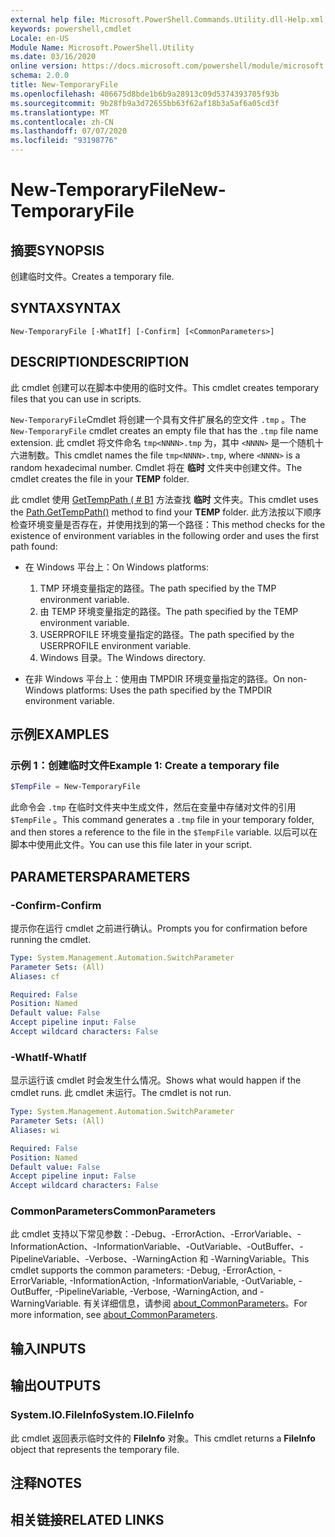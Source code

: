 ```yaml
---
external help file: Microsoft.PowerShell.Commands.Utility.dll-Help.xml
keywords: powershell,cmdlet
Locale: en-US
Module Name: Microsoft.PowerShell.Utility
ms.date: 03/16/2020
online version: https://docs.microsoft.com/powershell/module/microsoft.powershell.utility/new-temporaryfile?view=powershell-7.1&WT.mc_id=ps-gethelp
schema: 2.0.0
title: New-TemporaryFile
ms.openlocfilehash: 406675d8bde1b6b9a28913c09d5374393705f93b
ms.sourcegitcommit: 9b28fb9a3d72655bb63f62af18b3a5af6a05cd3f
ms.translationtype: MT
ms.contentlocale: zh-CN
ms.lasthandoff: 07/07/2020
ms.locfileid: "93198776"
---
```

# <span data-ttu-id="62cad-103">New-TemporaryFile</span><span class="sxs-lookup"><span data-stu-id="62cad-103">New-TemporaryFile</span></span>

## <span data-ttu-id="62cad-104">摘要</span><span class="sxs-lookup"><span data-stu-id="62cad-104">SYNOPSIS</span></span>
<span data-ttu-id="62cad-105">创建临时文件。</span><span class="sxs-lookup"><span data-stu-id="62cad-105">Creates a temporary file.</span></span>

## <span data-ttu-id="62cad-106">SYNTAX</span><span class="sxs-lookup"><span data-stu-id="62cad-106">SYNTAX</span></span>

```
New-TemporaryFile [-WhatIf] [-Confirm] [<CommonParameters>]
```

## <span data-ttu-id="62cad-107">DESCRIPTION</span><span class="sxs-lookup"><span data-stu-id="62cad-107">DESCRIPTION</span></span>

<span data-ttu-id="62cad-108">此 cmdlet 创建可以在脚本中使用的临时文件。</span><span class="sxs-lookup"><span data-stu-id="62cad-108">This cmdlet creates temporary files that you can use in scripts.</span></span>

<span data-ttu-id="62cad-109">`New-TemporaryFile`Cmdlet 将创建一个具有文件扩展名的空文件 `.tmp` 。</span><span class="sxs-lookup"><span data-stu-id="62cad-109">The `New-TemporaryFile` cmdlet creates an empty file that has the `.tmp` file name extension.</span></span>
<span data-ttu-id="62cad-110">此 cmdlet 将文件命名 `tmp<NNNN>.tmp` 为，其中 `<NNNN>` 是一个随机十六进制数。</span><span class="sxs-lookup"><span data-stu-id="62cad-110">This cmdlet names the file `tmp<NNNN>.tmp`, where `<NNNN>` is a random hexadecimal number.</span></span>
<span data-ttu-id="62cad-111">Cmdlet 将在 **临时** 文件夹中创建文件。</span><span class="sxs-lookup"><span data-stu-id="62cad-111">The cmdlet creates the file in your **TEMP** folder.</span></span>

<span data-ttu-id="62cad-112">此 cmdlet 使用 [GetTempPath ( # B1](/dotnet/api/system.io.path.gettemppath) 方法查找 **临时** 文件夹。</span><span class="sxs-lookup"><span data-stu-id="62cad-112">This cmdlet uses the [Path.GetTempPath()](/dotnet/api/system.io.path.gettemppath) method to find your **TEMP** folder.</span></span> <span data-ttu-id="62cad-113">此方法按以下顺序检查环境变量是否存在，并使用找到的第一个路径：</span><span class="sxs-lookup"><span data-stu-id="62cad-113">This method checks for the existence of environment variables in the following order and uses the first path found:</span></span>

- <span data-ttu-id="62cad-114">在 Windows 平台上：</span><span class="sxs-lookup"><span data-stu-id="62cad-114">On Windows platforms:</span></span>

  1. <span data-ttu-id="62cad-115">TMP 环境变量指定的路径。</span><span class="sxs-lookup"><span data-stu-id="62cad-115">The path specified by the TMP environment variable.</span></span>
  1. <span data-ttu-id="62cad-116">由 TEMP 环境变量指定的路径。</span><span class="sxs-lookup"><span data-stu-id="62cad-116">The path specified by the TEMP environment variable.</span></span>
  1. <span data-ttu-id="62cad-117">USERPROFILE 环境变量指定的路径。</span><span class="sxs-lookup"><span data-stu-id="62cad-117">The path specified by the USERPROFILE environment variable.</span></span>
  1. <span data-ttu-id="62cad-118">Windows 目录。</span><span class="sxs-lookup"><span data-stu-id="62cad-118">The Windows directory.</span></span>

- <span data-ttu-id="62cad-119">在非 Windows 平台上：使用由 TMPDIR 环境变量指定的路径。</span><span class="sxs-lookup"><span data-stu-id="62cad-119">On non-Windows platforms: Uses the path specified by the TMPDIR environment variable.</span></span>

## <span data-ttu-id="62cad-120">示例</span><span class="sxs-lookup"><span data-stu-id="62cad-120">EXAMPLES</span></span>

### <span data-ttu-id="62cad-121">示例 1：创建临时文件</span><span class="sxs-lookup"><span data-stu-id="62cad-121">Example 1: Create a temporary file</span></span>

```powershell
$TempFile = New-TemporaryFile
```

<span data-ttu-id="62cad-122">此命令会 `.tmp` 在临时文件夹中生成文件，然后在变量中存储对文件的引用 `$TempFile` 。</span><span class="sxs-lookup"><span data-stu-id="62cad-122">This command generates a `.tmp` file in your temporary folder, and then stores a reference to the file in the `$TempFile` variable.</span></span> <span data-ttu-id="62cad-123">以后可以在脚本中使用此文件。</span><span class="sxs-lookup"><span data-stu-id="62cad-123">You can use this file later in your script.</span></span>

## <span data-ttu-id="62cad-124">PARAMETERS</span><span class="sxs-lookup"><span data-stu-id="62cad-124">PARAMETERS</span></span>

### <span data-ttu-id="62cad-125">-Confirm</span><span class="sxs-lookup"><span data-stu-id="62cad-125">-Confirm</span></span>

<span data-ttu-id="62cad-126">提示你在运行 cmdlet 之前进行确认。</span><span class="sxs-lookup"><span data-stu-id="62cad-126">Prompts you for confirmation before running the cmdlet.</span></span>

```yaml
Type: System.Management.Automation.SwitchParameter
Parameter Sets: (All)
Aliases: cf

Required: False
Position: Named
Default value: False
Accept pipeline input: False
Accept wildcard characters: False
```

### <span data-ttu-id="62cad-127">-WhatIf</span><span class="sxs-lookup"><span data-stu-id="62cad-127">-WhatIf</span></span>

<span data-ttu-id="62cad-128">显示运行该 cmdlet 时会发生什么情况。</span><span class="sxs-lookup"><span data-stu-id="62cad-128">Shows what would happen if the cmdlet runs.</span></span>
<span data-ttu-id="62cad-129">此 cmdlet 未运行。</span><span class="sxs-lookup"><span data-stu-id="62cad-129">The cmdlet is not run.</span></span>

```yaml
Type: System.Management.Automation.SwitchParameter
Parameter Sets: (All)
Aliases: wi

Required: False
Position: Named
Default value: False
Accept pipeline input: False
Accept wildcard characters: False
```

### <span data-ttu-id="62cad-130">CommonParameters</span><span class="sxs-lookup"><span data-stu-id="62cad-130">CommonParameters</span></span>

<span data-ttu-id="62cad-131">此 cmdlet 支持以下常见参数：-Debug、-ErrorAction、-ErrorVariable、-InformationAction、-InformationVariable、-OutVariable、-OutBuffer、-PipelineVariable、-Verbose、-WarningAction 和 -WarningVariable。</span><span class="sxs-lookup"><span data-stu-id="62cad-131">This cmdlet supports the common parameters: -Debug, -ErrorAction, -ErrorVariable, -InformationAction, -InformationVariable, -OutVariable, -OutBuffer, -PipelineVariable, -Verbose, -WarningAction, and -WarningVariable.</span></span> <span data-ttu-id="62cad-132">有关详细信息，请参阅 [about_CommonParameters](../Microsoft.PowerShell.Core/About/about_CommonParameters.md)。</span><span class="sxs-lookup"><span data-stu-id="62cad-132">For more information, see [about_CommonParameters](../Microsoft.PowerShell.Core/About/about_CommonParameters.md).</span></span>

## <span data-ttu-id="62cad-133">输入</span><span class="sxs-lookup"><span data-stu-id="62cad-133">INPUTS</span></span>

## <span data-ttu-id="62cad-134">输出</span><span class="sxs-lookup"><span data-stu-id="62cad-134">OUTPUTS</span></span>

### <span data-ttu-id="62cad-135">System.IO.FileInfo</span><span class="sxs-lookup"><span data-stu-id="62cad-135">System.IO.FileInfo</span></span>

<span data-ttu-id="62cad-136">此 cmdlet 返回表示临时文件的 **FileInfo** 对象。</span><span class="sxs-lookup"><span data-stu-id="62cad-136">This cmdlet returns a **FileInfo** object that represents the temporary file.</span></span>

## <span data-ttu-id="62cad-137">注释</span><span class="sxs-lookup"><span data-stu-id="62cad-137">NOTES</span></span>

## <span data-ttu-id="62cad-138">相关链接</span><span class="sxs-lookup"><span data-stu-id="62cad-138">RELATED LINKS</span></span>

